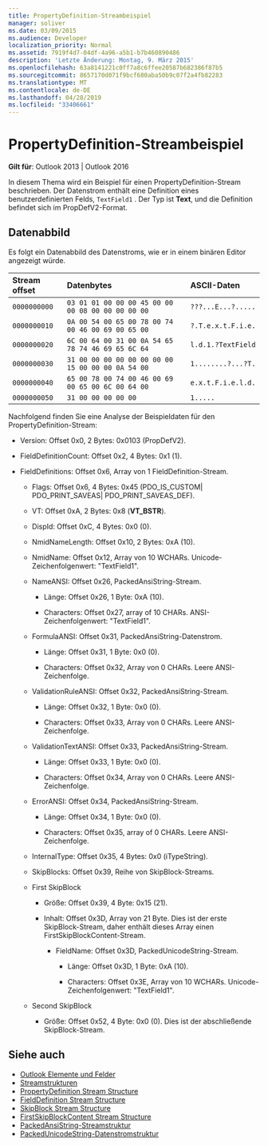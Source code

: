```yaml
---
title: PropertyDefinition-Streambeispiel
manager: soliver
ms.date: 03/09/2015
ms.audience: Developer
localization_priority: Normal
ms.assetid: 7919f4d7-04df-4a96-a5b1-b7b460890486
description: 'Letzte Änderung: Montag, 9. März 2015'
ms.openlocfilehash: 63a8141221c0ff7a8c6ffee20587b682386f87b5
ms.sourcegitcommit: 8657170d071f9bcf680aba50b9c07f2a4fb82283
ms.translationtype: MT
ms.contentlocale: de-DE
ms.lasthandoff: 04/28/2019
ms.locfileid: "33406661"
---
```

# <a name="propertydefinition-stream-sample"></a>PropertyDefinition-Streambeispiel

**Gilt für**: Outlook 2013 | Outlook 2016 
  
In diesem Thema wird ein Beispiel für einen PropertyDefinition-Stream beschrieben. Der Datenstrom enthält eine Definition eines benutzerdefinierten Felds,  `TextField1` . Der Typ ist **Text**, und die Definition befindet sich im PropDefV2-Format.
  
## <a name="data-dump"></a>Datenabbild

Es folgt ein Datenabbild des Datenstroms, wie er in einem binären Editor angezeigt würde.
  
|Stream offset|Datenbytes|ASCII-Daten|
|:-----|:-----|:-----|
| `0000000000` <br/> | `03 01 01 00 00 00 45 00 00 00 08 00 00 00 00 00` <br/> | `???...E...?.....` <br/> |
| `0000000010` <br/> | `0A 00 54 00 65 00 78 00 74 00 46 00 69 00 65 00` <br/> | `?.T.e.x.t.F.i.e.` <br/> |
| `0000000020` <br/> | `6C 00 64 00 31 00 0A 54 65 78 74 46 69 65 6C 64` <br/> | `l.d.1.?TextField` <br/> |
| `0000000030` <br/> | `31 00 00 00 00 00 00 00 00 15 00 00 00 0A 54 00` <br/> | `1........?...?T.` <br/> |
| `0000000040` <br/> | `65 00 78 00 74 00 46 00 69 00 65 00 6C 00 64 00` <br/> | `e.x.t.F.i.e.l.d.` <br/> |
| `0000000050` <br/> | `31 00 00 00 00 00` <br/> | `1.....` <br/> |
   
Nachfolgend finden Sie eine Analyse der Beispieldaten für den PropertyDefinition-Stream:
  
- Version: Offset 0x0, 2 Bytes: 0x0103 (PropDefV2).
    
- FieldDefinitionCount: Offset 0x2, 4 Bytes: 0x1 (1).
    
- FieldDefinitions: Offset 0x6, Array von 1 FieldDefinition-Stream.
    
  - Flags: Offset 0x6, 4 Bytes: 0x45 (PDO_IS_CUSTOM| PDO_PRINT_SAVEAS| PDO_PRINT_SAVEAS_DEF).
    
  - VT: Offset 0xA, 2 Bytes: 0x8 (**VT_BSTR**).
    
  - DispId: Offset 0xC, 4 Bytes: 0x0 (0).
    
  - NmidNameLength: Offset 0x10, 2 Bytes: 0xA (10).
    
  - NmidName: Offset 0x12, Array von 10 WCHARs. Unicode-Zeichenfolgenwert: "TextField1".
    
  - NameANSI: Offset 0x26, PackedAnsiString-Stream.
    
    - Länge: Offset 0x26, 1 Byte: 0xA (10).
      
    - Characters: Offset 0x27, array of 10 CHARs. ANSI-Zeichenfolgenwert: "TextField1".
    
  - FormulaANSI: Offset 0x31, PackedAnsiString-Datenstrom.
    
    - Länge: Offset 0x31, 1 Byte: 0x0 (0).
      
    - Characters: Offset 0x32, Array von 0 CHARs. Leere ANSI-Zeichenfolge.
    
  - ValidationRuleANSI: Offset 0x32, PackedAnsiString-Stream.
    
    - Länge: Offset 0x32, 1 Byte: 0x0 (0).
      
    - Characters: Offset 0x33, Array von 0 CHARs. Leere ANSI-Zeichenfolge.
    
  - ValidationTextANSI: Offset 0x33, PackedAnsiString-Stream.
    
    - Länge: Offset 0x33, 1 Byte: 0x0 (0).
      
    - Characters: Offset 0x34, Array von 0 CHARs. Leere ANSI-Zeichenfolge.
    
  - ErrorANSI: Offset 0x34, PackedAnsiString-Stream.
    
    - Länge: Offset 0x34, 1 Byte: 0x0 (0).
      
    - Characters: Offset 0x35, array of 0 CHARs. Leere ANSI-Zeichenfolge.
    
  - InternalType: Offset 0x35, 4 Bytes: 0x0 (iTypeString).
    
  - SkipBlocks: Offset 0x39, Reihe von SkipBlock-Streams.
    
  - First SkipBlock
    
    - Größe: Offset 0x39, 4 Byte: 0x15 (21).
      
    - Inhalt: Offset 0x3D, Array von 21 Byte. Dies ist der erste SkipBlock-Stream, daher enthält dieses Array einen FirstSkipBlockContent-Stream.
      
      - FieldName: Offset 0x3D, PackedUnicodeString-Stream.
        
        - Länge: Offset 0x3D, 1 Byte: 0xA (10).
          
        - Characters: Offset 0x3E, Array von 10 WCHARs. Unicode-Zeichenfolgenwert: "TextField1".
    
  - Second SkipBlock
    
    - Größe: Offset 0x52, 4 Byte: 0x0 (0). Dies ist der abschließende SkipBlock-Stream.
    
## <a name="see-also"></a>Siehe auch

- [Outlook Elemente und Felder](outlook-items-and-fields.md)
- [Streamstrukturen](stream-structures.md)
- [PropertyDefinition Stream Structure](propertydefinition-stream-structure.md)
- [FieldDefinition Stream Structure](fielddefinition-stream-structure.md)
- [SkipBlock Stream Structure](skipblock-stream-structure.md)
- [FirstSkipBlockContent Stream Structure](firstskipblockcontent-stream-structure.md)
- [PackedAnsiString-Streamstruktur](packedansistring-stream-structure.md)
- [PackedUnicodeString-Datenstromstruktur](packedunicodestring-stream-structure.md)

